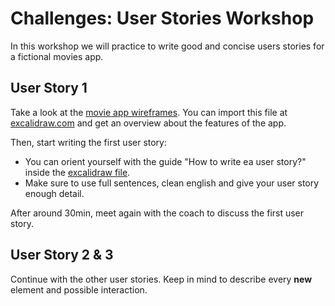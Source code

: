 # Challenges: User Stories Workshop

In this workshop we will practice to write good and concise users stories for a fictional movies app.

## User Story 1

Take a look at the [movie app wireframes](./assets/user-story-workshop-start.excalidraw). You can import this file at [excalidraw.com](https://excalidraw.com) and get an overview about the features of the app.

Then, start writing the first user story:

- You can orient yourself with the guide "How to write ea user story?" inside the [excalidraw file](./assets/user-story-workshop-start.excalidraw).
- Make sure to use full sentences, clean english and give your user story enough detail.

After around 30min, meet again with the coach to discuss the first user story.

## User Story 2 & 3

Continue with the other user stories. Keep in mind to describe every **new** element and possible interaction.

